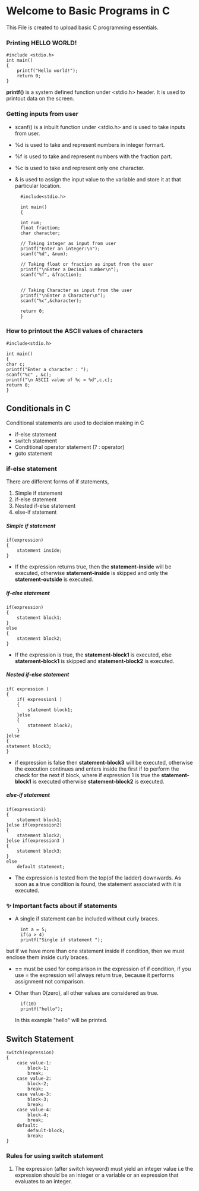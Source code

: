 # Welcome to Basic Programs in C 
This File is created to upload basic C programming essentials.

### Printing HELLO WORLD! 

    #include <stdio.h>
    int main()
    {
        printf("Hello world!");
        return 0;
    }

**printf()** is a system defined function under <stdio.h> header. It is used to printout data on the screen.

### Getting inputs from user

- scanf() is a inbuilt function under <stdio.h> and is used to take inputs from user.
- %d is used to take and represent numbers in integer formart. 
- %f is used to take and represent numbers with the fraction part.
- %c is used to take and represent only one character.
- & is used to assign the input value to the variable and store it at that particular location.


        #include<stdio.h>

        int main()
        {

        int num;  
        float fraction;     
        char character;
    
        // Taking integer as input from user
        printf("Enter an integer:\n");
        scanf("%d", &num);
        
        // Taking float or fraction as input from the user
        printf("\nEnter a Decimal number\n");
        scanf("%f", &fraction); 
        
                
        // Taking Character as input from the user
        printf("\nEnter a Character\n");
        scanf("%c",&character);
        
        return 0;
        }
        
### How to printout the ASCII values of characters
    #include<stdio.h>

    int main()
    {
    char c;
    printf("Enter a character : ");
    scanf("%c" , &c);
    printf("\n ASCII value of %c = %d",c,c);
    return 0;
    }

## Conditionals in C 

Conditional statements are used to decision making in C
- if-else statement
- switch statement
- Conditional operator statement (? : operator)
- goto statement


### if-else statement
There are different forms of if statements,
1. Simple if statement
2. if-else statement
3. Nested if-else statement
4. else-if statement

##### Simple if statement

    if(expression)
    {
        statement inside;
    }
- If the expression returns true, then the **statement-inside** will be executed, otherwise **statement-inside** is skipped and            only the **statement-outside** is executed.

##### if-else statement 

    if(expression)
    {
        statement block1;
    }
    else
    {
        statement block2;
    }
- If the expression is true, the **statement-block1** is executed, else **statement-block1** is skipped and **statement-block2** is executed. 
    
##### Nested if-else statement

    if( expression )
    {
        if( expression1 )
        {
            statement block1;
        }else 
        {
            statement block2;
        }
    }else
    {
    statement block3;
    }
- if expression is false then **statement-block3** will be executed, otherwise the execution continues and enters inside the first if to perform the check for the next if block, where if expression 1 is true the **statement-block1** is executed otherwise **statement-block2** is executed. 

##### else-if statement

    if(expression1)
    {
        statement block1;
    }else if(expression2) 
    {
        statement block2;
    }else if(expression3 ) 
    {
        statement block3;
    }
    else 
        default statement;
- The expression is tested from the top(of the ladder) downwards. As soon as a true condition is found, the statement associated with it is executed.

### :sparkles: Important facts about if statements 
- A single if statement can be included without curly braces.
        
        int a = 5;
        if(a > 4)
        printf("Single if statement ");
        
 but if we have more than one statement inside if condition, then we must enclose them inside curly braces.
- **==** must be used for comparison in the expression of if condition, if you use = the expression will always return true, because it performs assignment not comparison.
- Other than 0(zero), all other values are considered as true. 
    
        if(10)
        printf("hello");
        
  In this example "hello" will be printed.

## Switch Statement

    switch(expression)
    {
        case value-1:
    	    block-1;
    	    break;
        case value-2:
    	    block-2;
            break;
        case value-3:
    	    block-3;
    	    break;
        case value-4:
    	    block-4;
   	        break;
        default:
   	        default-block;
    	    break;
    }

### Rules for using switch statement 

1. The expression (after switch keyword) must yield an integer value i.e the expression should be an integer or a variable or an expression that evaluates to an integer.
